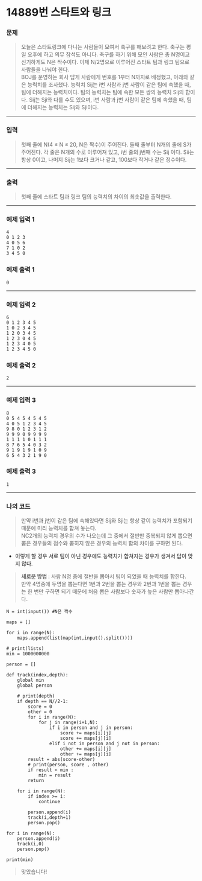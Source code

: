 # 14889번 스타트와 링크
### 문제
> 오늘은 스타트링크에 다니는 사람들이 모여서 축구를 해보려고 한다. 축구는 평일 오후에 하고 의무 참석도 아니다. 축구를 하기 위해 모인 사람은 총 N명이고 신기하게도 N은 짝수이다. 이제 N/2명으로 이루어진 스타트 팀과 링크 팀으로 사람들을 나눠야 한다.  
> BOJ를 운영하는 회사 답게 사람에게 번호를 1부터 N까지로 배정했고, 아래와 같은 능력치를 조사했다. 능력치 Sij는 i번 사람과 j번 사람이 같은 팀에 속했을 때, 팀에 더해지는 능력치이다. 팀의 능력치는 팀에 속한 모든 쌍의 능력치 Sij의 합이다. Sij는 Sji와 다를 수도 있으며, i번 사람과 j번 사람이 같은 팀에 속했을 때, 팀에 더해지는 능력치는 Sij와 Sji이다.  

---  

### 입력
> 첫째 줄에 N(4 ≤ N ≤ 20, N은 짝수)이 주어진다. 둘째 줄부터 N개의 줄에 S가 주어진다. 각 줄은 N개의 수로 이루어져 있고, i번 줄의 j번째 수는 Sij 이다. Sii는 항상 0이고, 나머지 Sij는 1보다 크거나 같고, 100보다 작거나 같은 정수이다.  

---  

### 출력
>  첫째 줄에 스타트 팀과 링크 팀의 능력치의 차이의 최솟값을 출력한다.  

---  

### 예제 입력 1
```
4
0 1 2 3
4 0 5 6
7 1 0 2
3 4 5 0
```
### 예제 출력 1
```
0
```
---
### 예제 입력 2
```
6
0 1 2 3 4 5
1 0 2 3 4 5
1 2 0 3 4 5
1 2 3 0 4 5
1 2 3 4 0 5
1 2 3 4 5 0
```
### 예제 출력 2
```
2
```
---
### 예제 입력 3
```
8
0 5 4 5 4 5 4 5
4 0 5 1 2 3 4 5
9 8 0 1 2 3 1 2
9 9 9 0 9 9 9 9
1 1 1 1 0 1 1 1
8 7 6 5 4 0 3 2
9 1 9 1 9 1 0 9
6 5 4 3 2 1 9 0
```
### 예제 출력 3
```
1
```
---
### 나의 코드
> 만약 i번과 j번이 같은 팀에 속해있다면 Sij와 Sji는 항상 같이 능력치가 포함되기 때문에 미리 능력치를 합쳐 놓는다.  
NC2개의 능력치 경우의 수가 나오는데 그 중에서 절반만 중복되지 않게 뽑으면 뽑은 경우들의 점수와 뽑히지 않은 경우의 능력치 합의 차이를 구하면 된다.
- 이렇게 할 경우 서로 팀이 아닌 경우에도 능력치가 합쳐지는 경우가 생겨서 답이 맞지 않다.  

> **새로운 방법** : 사람 N명 중에 절반을 뽑아서 팀이 되었을 때 능력치를 합한다.  
만약 4명중에 두명을 뽑는다면 1번과 2번을 뽑는 경우와 2번과 1번을 뽑는 경우는 한 번만 구하면 되기 때문에 처음 뽑은 사람보다 숫자가 높은 사람만 뽑아나간다.  


```
N = int(input()) #N은 짝수

maps = []

for i in range(N):
    maps.append(list(map(int,input().split())))

# print(lists)
min = 1000000000

person = []

def track(index,depth):
    global min
    global person

    # print(depth)
    if depth == N//2-1:
        score = 0
        other = 0
        for i in range(N):
            for j in range(i+1,N):
                if i in person and j in person:
                    score += maps[i][j]
                    score += maps[j][i]
                elif i not in person and j not in person:
                    other += maps[i][j]
                    other += maps[j][i]
        result = abs(score-other)
        # print(person, score , other)
        if result < min :
            min = result
        return

    for i in range(N):
        if index >= i:
            continue
        
        person.append(i)
        track(i,depth+1)
        person.pop()

for i in range(N):
    person.append(i)
    track(i,0)
    person.pop()

print(min)
```
> 맞았습니다!

